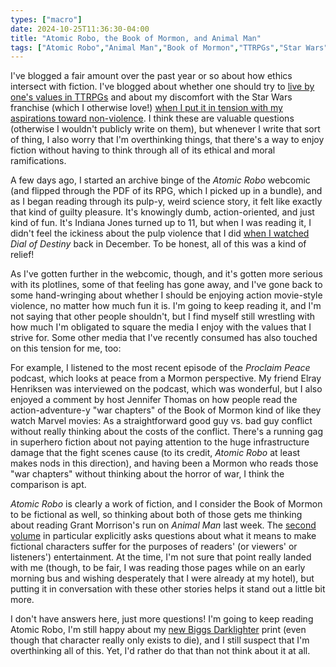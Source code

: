```yaml
---
types: ["macro"]
date: 2024-10-25T11:36:30-04:00
title: "Atomic Robo, the Book of Mormon, and Animal Man"
tags: ["Atomic Robo","Animal Man","Book of Mormon","TTRPGs","Star Wars","webcomics","Mormonism","Marvel","Elray Henriksen"]
---
```

I've blogged a fair amount over the past year or so about how ethics intersect with fiction. I've blogged about whether one should try to [live by one's values in TTRPGs](https://spencergreenhalgh.com/myself/on-games-and-values/) and about my discomfort with the Star Wars franchise (which I otherwise love!) [when I put it in tension with my aspirations toward non-violence](https://spencergreenhalgh.com/myself/star-wars-and-non-violence/). I think these are valuable questions (otherwise I wouldn't publicly write on them), but whenever I write that sort of thing, I also worry that I'm overthinking things, that there's a way to enjoy fiction without having to think through all of its ethical and moral ramifications.

A few days ago, I started an archive binge of the *Atomic Robo* webcomic (and flipped through the PDF of its RPG, which I picked up in a bundle), and as I began reading through its pulp-y, weird science story, it felt like exactly that kind of guilty pleasure. It's knowingly dumb, action-oriented, and just kind of fun. It's Indiana Jones turned up to 11, but when I was reading it, I didn't feel the ickiness about the pulp violence that I did [when I watched](https://spencergreenhalgh.com/myself/2023-12-23-kicked-off/) *Dial of Destiny* back in December. To be honest, all of this was a kind of relief! 

As I've gotten further in the webcomic, though, and it's gotten more serious with its plotlines, some of that feeling has gone away, and I've gone back to some hand-wringing about whether I should be enjoying action movie-style violence, no matter how much fun it is. I'm going to keep reading it, and I'm not saying that other people shouldn't, but I find myself still wrestling with how much I'm obligated to square the media I enjoy with the values that I strive for. Some other media that I've recently consumed has also touched on this tension for me, too:

For example, I listened to the most recent episode of the *Proclaim Peace* podcast, which looks at peace from a Mormon perspective. My friend Elray Henriksen was interviewed on the podcast, which was wonderful, but I also enjoyed a comment by host Jennifer Thomas on how people read the action-adventure-y "war chapters" of the Book of Mormon kind of like they watch Marvel movies: As a straightforward good guy vs. bad guy conflict without really thinking about the costs of the conflict. There's a running gag in superhero fiction about not paying attention to the huge infrastructure damage that the fight scenes cause (to its credit, *Atomic Robo* at least makes nods in this direction), and having been a Mormon who reads those "war chapters" without thinking about the horror of war, I think the comparison is apt.

*Atomic Robo* is clearly a work of fiction, and I consider the Book of Mormon to be fictional as well, so thinking about both of those gets me thinking about reading Grant Morrison's run on *Animal Man* last week. The [second volume](https://spencergreenhalgh.com/myself/2024-10-18-i-like/) in particular explicitly asks questions about what it means to make fictional characters suffer for the purposes of readers' (or viewers' or listeners') entertainment. At the time, I'm not sure that point really landed with me (though, to be fair, I was reading those pages while on an early morning bus and wishing desperately that I were already at my hotel), but putting it in conversation with these other stories helps it stand out a little bit more. 

I don't have answers here, just more questions! I'm going to keep reading Atomic Robo, I'm still happy about my [new Biggs Darklighter](https://spencergreenhalgh.com/myself/2024-10-14-over-the/) print (even though that character really only exists to die), and I still suspect that I'm overthinking all of this. Yet, I'd rather do that than not think about it at all.
